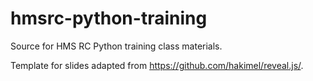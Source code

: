 # hmsrc-python-training
Source for HMS RC Python training class materials.

Template for slides adapted from https://github.com/hakimel/reveal.js/.
